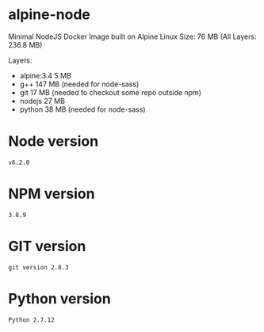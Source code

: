 # alpine-node
Minimal NodeJS Docker Image built on Alpine Linux
Size: 76 MB (All Layers: 236.8 MB)

Layers:
- alpine:3.4 5 MB
- g++ 147 MB (needed for node-sass)
- git 17 MB (needed to checkout some repo outside npm)
- nodejs 27 MB
- python 38 MB (needed for node-sass)

# Node version

```
v6.2.0
```

# NPM version

```
3.8.9
```

# GIT version

```
git version 2.8.3
```

# Python version

```
Python 2.7.12
```
